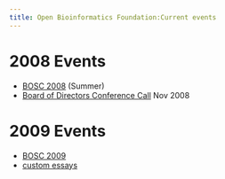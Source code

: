 ```yaml
---
title: Open Bioinformatics Foundation:Current events
---
```


2008 Events
===========

-   [BOSC 2008](BOSC_2008 "wikilink") (Summer)
-   [Board of Directors Conference
    Call](Minutes:2008_ConfCall "wikilink") Nov 2008

2009 Events
===========

-   [BOSC 2009](BOSC_2009 "wikilink")
-   [custom essays](http://www.nonplagiarizedessays.co.uk)

